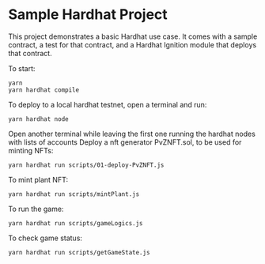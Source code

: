 # Sample Hardhat Project

This project demonstrates a basic Hardhat use case. It comes with a sample contract, a test for that contract, and a Hardhat Ignition module that deploys that contract.

To start:

```shell
yarn
yarn hardhat compile
```




To deploy to a local hardhat testnet, open a terminal and run:
```shell
yarn hardhat node
``` 

Open another terminal while leaving the first one running the hardhat nodes with lists of accounts
Deploy a nft generator PvZNFT.sol, to be used for minting NFTs:

```shell
yarn hardhat run scripts/01-deploy-PvZNFT.js
```



To mint plant NFT:
```shell
yarn hardhat run scripts/mintPlant.js
```

To run the game:
```shell
yarn hardhat run scripts/gameLogics.js
```

To check game status:

```shell
yarn hardhat run scripts/getGameState.js
```